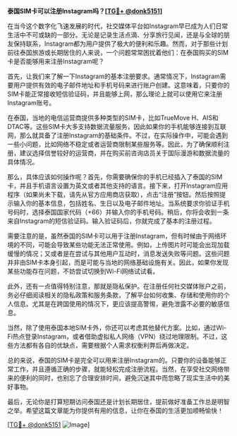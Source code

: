 **泰国SIM卡可以注册Instagram吗？[[TG💪+ @donk5151](https://t.me/s/donk5151)]**

在当今这个数字化飞速发展的时代，社交媒体平台如Instagram早已成为人们日常生活中不可或缺的一部分。无论是记录生活点滴、分享旅行见闻，还是与全球的朋友保持联系，Instagram都为用户提供了极大的便利和乐趣。然而，对于那些计划前往泰国旅游或长期居住的人来说，一个问题常常困扰着他们：在泰国购买的SIM卡是否能够用来注册Instagram呢？

首先，让我们来了解一下Instagram的基本注册要求。通常情况下，Instagram需要用户提供有效的电子邮件地址和手机号码来进行账户创建。这意味着，只要你的SIM卡能正常接收短信验证码，并且能够上网，那么理论上就可以使用它来注册Instagram账号。

在泰国，当地的电信运营商提供多种类型的SIM卡，比如TrueMove H、AIS和DTAC等。这些SIM卡大多支持数据流量服务，因此如果你的手机能够连接到互联网，那么就具备了注册Instagram的基础条件。不过，在实际操作中，可能会遇到一些小问题，比如网络不稳定或者运营商限制某些服务等。因此，为了确保顺利注册，建议选择信誉较好的运营商，并在购买前咨询店员关于国际漫游和数据流量的具体情况。

那么，具体应该如何操作呢？首先，你需要确保你的手机已经插入了泰国的SIM卡，并且手机语言设置为英文或者其他支持的语言。接下来，打开Instagram应用程序（如果尚未下载，请先从官方应用商店获取），点击“注册”按钮。然后按照提示输入你的基本信息，包括姓名、生日以及电子邮件地址。当系统要求你验证手机号码时，选择泰国国家代码（+66）并输入你的手机号码。稍后，你将会收到一条来自Instagram的短信验证码。输入验证码后，你就完成了基本的注册过程。

需要注意的是，虽然泰国的SIM卡可以用于注册Instagram，但有时候由于网络环境的不同，可能会导致某些功能无法正常使用。例如，上传图片时可能会出现加载缓慢的情况；又或者是在尝试与其他用户互动时，消息发送失败等问题。这些问题并非由SIM卡本身引起，而是可能与当地的网络基础设施有关。因此，如果你发现某些功能存在问题，不妨尝试切换到Wi-Fi网络试试看。

此外，还有一点值得特别注意，那就是隐私保护。在注册任何社交媒体账户之前，务必仔细阅读相关的隐私政策和服务条款，了解平台如何收集、存储和使用你的个人信息。尤其是在跨国使用的情况下，更应该提高警惕，避免泄露不必要的敏感信息。

当然，除了使用泰国本地SIM卡外，你还可以考虑其他替代方案。比如，通过Wi-Fi热点登录Instagram，或者借助虚拟私人网络（VPN）绕过地理限制。不过，这些方法都有各自的优缺点，需要根据个人需求权衡利弊后再做决定。

总的来说，泰国的SIM卡是完全可以用来注册Instagram的。只要你的设备能够正常工作，并且遵循正确的步骤，就能轻松完成注册流程。当然，在享受社交网络带来的便利的同时，也别忘了合理安排时间，避免沉迷其中而忽略了现实生活中的美好事物。

最后，无论你是打算短期访问泰国还是计划长期居住，提前做好准备工作总是明智之举。希望这篇文章能为你提供有用的信息，让你在泰国的生活更加顺畅愉快！

[[TG💪+ @donk5151](https://t.me/s/donk5151) ![Image](https://i.postimg.cc/rwNCRYN7/Snipaste-2025-04-30-17-27-05.png)]